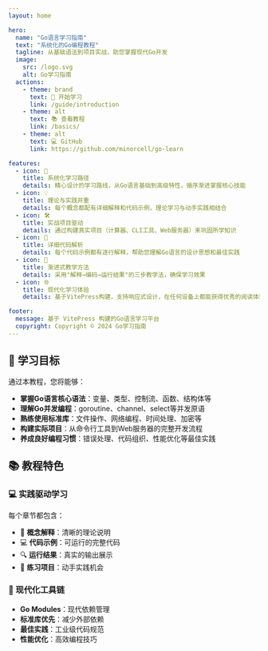 ```yaml
---
layout: home

hero:
  name: "Go语言学习指南"
  text: "系统化的Go编程教程"
  tagline: 从基础语法到项目实战，助您掌握现代Go开发
  image:
    src: /logo.svg
    alt: Go学习指南
  actions:
    - theme: brand
      text: 🚀 开始学习
      link: /guide/introduction
    - theme: alt
      text: 📚 查看教程
      link: /basics/
    - theme: alt
      text: 💻 GitHub
      link: https://github.com/minorcell/go-learn

features:
  - icon: 📖
    title: 系统化学习路径
    details: 精心设计的学习路线，从Go语言基础到高级特性，循序渐进掌握核心技能
  - icon: 💡
    title: 理论与实践并重
    details: 每个概念都配有详细解释和代码示例，理论学习与动手实践相结合
  - icon: 🛠️
    title: 实战项目驱动
    details: 通过构建真实项目（计算器、CLI工具、Web服务器）来巩固所学知识
  - icon: 📝
    title: 详细代码解析
    details: 每个代码示例都有逐行解释，帮助您理解Go语言的设计思想和最佳实践
  - icon: 🎯
    title: 渐进式教学方法
    details: 采用"解释→编码→运行结果"的三步教学法，确保学习效果
  - icon: 🌐
    title: 现代化学习体验
    details: 基于VitePress构建，支持响应式设计，在任何设备上都能获得优秀的阅读体验

footer:
  message: 基于 VitePress 构建的Go语言学习平台
  copyright: Copyright © 2024 Go学习指南
---
```


## 🎯 学习目标

通过本教程，您将能够：

- **掌握Go语言核心语法**：变量、类型、控制流、函数、结构体等
- **理解Go并发编程**：goroutine、channel、select等并发原语
- **熟练使用标准库**：文件操作、网络编程、时间处理、加密等
- **构建实际项目**：从命令行工具到Web服务器的完整开发流程
- **养成良好编程习惯**：错误处理、代码组织、性能优化等最佳实践

## 📚 教程特色

### 💻 实践驱动学习

每个章节都包含：
- 📖 **概念解释**：清晰的理论说明
- 💻 **代码示例**：可运行的完整代码
- 🔍 **运行结果**：真实的输出展示
- 🎯 **练习项目**：动手实践机会

### 🚀 现代化工具链

- **Go Modules**：现代依赖管理
- **标准库优先**：减少外部依赖
- **最佳实践**：工业级代码规范
- **性能优化**：高效编程技巧
